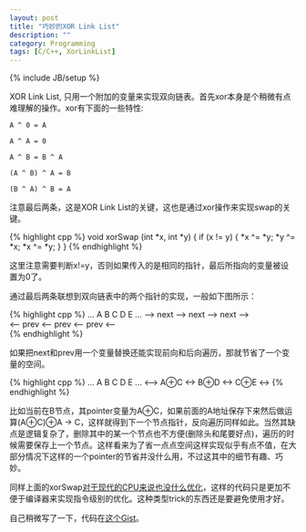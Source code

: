 ```yaml
---
layout: post
title: "巧妙的XOR Link List"
description: ""
category: Programming
tags: [C/C++, XorLinkList]
---
```

{% include JB/setup %}

XOR Link List, 只用一个附加的变量来实现双向链表。首先xor本身是个稍微有点难理解的操作。xor有下面的一些特性:

`A ^ 0 = A`

`A ^ A = 0`

`A ^ B = B ^ A`

`(A ^ B) ^ A = B`

`(B ^ A) ^ B = A`

注意最后两条，这是XOR Link List的关键，这也是通过xor操作来实现swap的关键。

{% highlight cpp %}
void xorSwap (int *x, int *y) {
     if (x != y) {
         *x ^= *y;
         *y ^= *x;
         *x ^= *y;
     }
 }
 {% endhighlight %}

这里注意需要判断x!=y，否则如果传入的是相同的指针，最后所指向的变量被设置为0了。

通过最后两条联想到双向链表中的两个指针的实现，一般如下图所示：

{% highlight cpp %}
      ...  A       B         C         D         E  ...
               –>  next –>  next  –>  next  –>        
               <–  prev <–  prev  <–  prev  <–        
 {% endhighlight %}
 
 如果把next和prev用一个变量替换还能实现前向和后向遍历，那就节省了一个变量的空间。
 
{% highlight cpp %}
...  A        B         C         D         E  ...
        <–>  A⊕C  <->  B⊕D  <->  C⊕E  <->
 {% endhighlight %}
 
比如当前在B节点，其pointer变量为A⊕C，如果前面的A地址保存下来然后做运算(A⊕C)⊕A -> C，这样就得到下一个节点指针，反向遍历同样如此。当然其缺点是逻辑复杂了，删除其中的某一个节点也不方便(删除头和尾要好点)，遍历的时候需要保存上一个节点。这样看来为了省一点点空间这样实现似乎有点不值，在大部分情况下这样的一个pointer的节省并没什么用，不过这其中的细节有趣、巧妙。

同样上面的xorSwap[对于现代的CPU来说也没什么优化](http://stackoverflow.com/questions/249423/how-does-xor-variable-swapping-work)，这样的代码只是更加不便于编译器来实现指令级别的优化。这种类型trick的东西还是要避免使用才好。


自己稍微写了一下，代码在[这个Gist](https://gist.github.com/chenyukang/5364515)。
